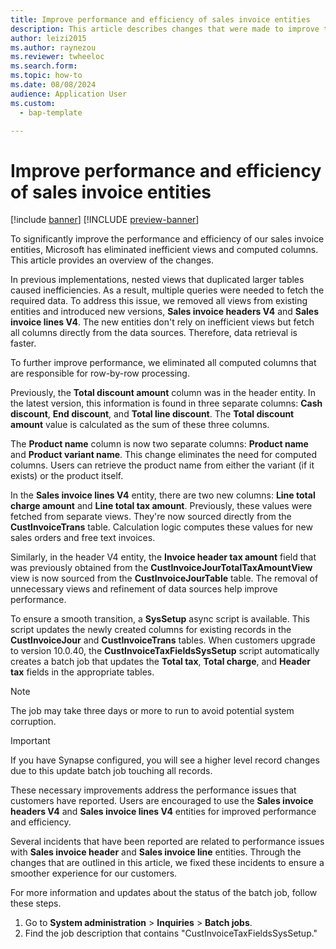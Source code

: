 ```yaml
---
title: Improve performance and efficiency of sales invoice entities
description: This article describes changes that were made to improve the performance and efficiency of sales invoice entities.
author: leizi2015
ms.author: raynezou
ms.reviewer: twheeloc
ms.search.form:
ms.topic: how-to
ms.date: 08/08/2024
audience: Application User
ms.custom: 
  - bap-template

---
```

# Improve performance and efficiency of sales invoice entities

[!include [banner](../includes/banner.md)]
[!INCLUDE [preview-banner](../includes/preview-banner.md)]

To significantly improve the performance and efficiency of our sales invoice entities, Microsoft has eliminated inefficient views and computed columns. This article provides an overview of the changes.

In previous implementations, nested views that duplicated larger tables caused inefficiencies. As a result, multiple queries were needed to fetch the required data. To address this issue, we removed all views from existing entities and introduced new versions, **Sales invoice headers V4** and **Sales invoice lines V4**. The new entities don't rely on inefficient views but fetch all columns directly from the data sources. Therefore, data retrieval is faster.
 
To further improve performance, we eliminated all computed columns that are responsible for row-by-row processing.

Previously, the **Total discount amount** column was in the header entity. In the latest version, this information is found in three separate columns: **Cash discount**, **End discount**, and **Total line discount**. The **Total discount amount** value is calculated as the sum of these three columns.

The **Product name** column is now two separate columns: **Product name** and **Product variant name**. This change eliminates the need for computed columns. Users can retrieve the product name from either the variant (if it exists) or the product itself.

In the **Sales invoice lines V4** entity, there are two new columns: **Line total charge amount** and **Line total tax amount**. Previously, these values were fetched from separate views. They're now sourced directly from the **CustInvoiceTrans** table. Calculation logic computes these values for new sales orders and free text invoices.

Similarly, in the header V4 entity, the **Invoice header tax amount** field that was previously obtained from the **CustInvoiceJourTotalTaxAmountView** view is now sourced from the **CustInvoiceJourTable** table. The removal of unnecessary views and refinement of data sources help improve performance.

To ensure a smooth transition, a **SysSetup** async script is available. This script updates the newly created columns for existing records in the **CustInvoiceJour** and **CustInvoiceTrans** tables. When customers upgrade to version 10.0.40, the **CustInvoiceTaxFieldsSysSetup** script automatically creates a batch job that updates the **Total tax**, **Total charge**, and **Header tax** fields in the appropriate tables.

> [!NOTE]
> The job may take three days or more to run to avoid potential system corruption.

> [!IMPORTANT]
> If you have Synapse configured, you will see a higher level record changes due to this update batch job touching all records. 

These necessary improvements address the performance issues that customers have reported. Users are encouraged to use the **Sales invoice headers V4** and **Sales invoice lines V4** entities for improved performance and efficiency.

Several incidents that have been reported are related to performance issues with **Sales invoice header** and **Sales invoice line** entities. Through the changes that are outlined in this article, we fixed these incidents to ensure a smoother experience for our customers.

For more information and updates about the status of the batch job, follow these steps.

1. Go to **System administration** \> **Inquiries** \> **Batch jobs**.
1. Find the job description that contains "CustInvoiceTaxFieldsSysSetup."
